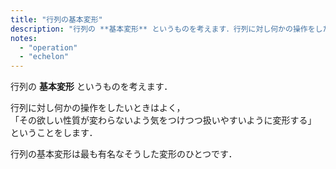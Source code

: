 ```yaml
---
title: "行列の基本変形"
description: "行列の **基本変形** というものを考えます．行列に対し何かの操作をしたいときはよく「その欲しい性質が変わらないよう気をつけつつ扱いやすいように変形する」ということをします．行列の基本変形は最も有名なそうした変形のひとつです．"
notes:
  - "operation"
  - "echelon"
---
```


行列の **基本変形** というものを考えます．

行列に対し何かの操作をしたいときはよく，  
「その欲しい性質が変わらないよう気をつけつつ扱いやすいように変形する」  
ということをします．

行列の基本変形は最も有名なそうした変形のひとつです．
